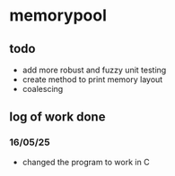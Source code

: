 # memorypool

## todo
- add more robust and fuzzy unit testing
- create method to print memory layout
- coalescing

## log of work done
### 16/05/25
- changed the program to work in C
